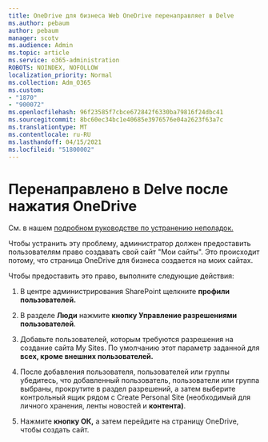 ```yaml
---
title: OneDrive для бизнеса Web OneDrive перенаправляет в Delve
ms.author: pebaum
author: pebaum
manager: scotv
ms.audience: Admin
ms.topic: article
ms.service: o365-administration
ROBOTS: NOINDEX, NOFOLLOW
localization_priority: Normal
ms.collection: Adm_O365
ms.custom:
- "1870"
- "900072"
ms.openlocfilehash: 96f23585f7cbce672842f6330ba79816f24dbc41
ms.sourcegitcommit: 8bc60ec34bc1e40685e3976576e04a2623f63a7c
ms.translationtype: MT
ms.contentlocale: ru-RU
ms.lasthandoff: 04/15/2021
ms.locfileid: "51800002"
---
```

# <a name="redirected-to-delve-after-you-click-onedrive"></a>Перенаправлено в Delve после нажатия OneDrive

См. в нашем [подробном руководстве по устранению неполадок.](https://docs.microsoft.com/sharepoint/support/sites/troubleshooting-guide-for-sites-stopped-at-provisioning)

Чтобы устранить эту проблему, администратор должен предоставить пользователям право создавать свой сайт "Мои сайты". Это происходит потому, что страница OneDrive для бизнеса создается на моих сайтах.

Чтобы предоставить это право, выполните следующие действия:

1. В центре администрирования SharePoint щелкните **профили пользователей.**

2. В разделе **Люди** нажмите **кнопку Управление разрешениями пользователей**.

3. Добавьте пользователей, которым требуются разрешения на создание сайта My Sites. По умолчанию этот параметр заданной для **всех, кроме внешних пользователей.**

4. После добавления пользователя, пользователей или группы убедитесь, что добавленный пользователь, пользователи или  группа выбраны, прокрутите в раздел разрешений, а затем выберите контрольный ящик рядом с Create Personal Site (необходимый для личного хранения, ленты новостей и **контента)**.

5. Нажмите **кнопку ОК,** а затем перейдите на страницу OneDrive, чтобы создать сайт.
